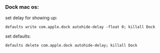 ### Dock mac os:
set delay for showing up:
```
defaults write com.apple.dock autohide-delay -float 0; killall Dock
```
set defaults:
```
defaults delete com.apple.dock autohide-delay; killall Dock
```
